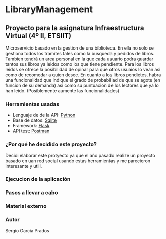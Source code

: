 # LibraryManagement

## Proyecto para la asignatura Infraestructura Virtual (4º II, ETSIIT)
Microservicio basado en la gestion de una biblioteca. En ella no solo se gestiona todos los tramites tales como la busqueda y pedidos de libros. Tambien tendrá un area personal en la que cada usuario podra guardar tantos sus libros ya leidos como los que tiene pendiente. Para los libros leidos se ofrece la posibilidad de opinar para que otros usuaios lo vean asi como de recomedar a quien desee. En cuanto a los libros pendietes, habra una funcionalidad que indique el grado de probabiliad de que se agote (en funcion de su demanda) asi como su puntuacion de los lectores que ya lo han leido. (Posiblemente aumente las funcionalidades)

### Herramientas usadas
* Lenguaje de de la API: [Python](https://www.python.org)
* Base de datos: [Sqlite](https://sqlite.org/index.html)
* Framework: [Flask](https://palletsprojects.com/p/flask/)
* API test: [Postman](https://www.getpostman.com/)

### ¿Por qué he decidido este proyecto?
Decidi elaborar este protyecto ya que el año pasado realize un proyecto basado en uan red social usando estas herramientas y me parecieron interesante y utill.

### Ejecucion de la aplicación

### Pasos a llevar a cabo

### Material externo

### Autor
Sergio Garcia Prados